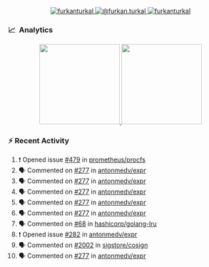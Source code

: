 <p align="center">
  <a href="https://linkedin.com/in/furkanturkal" target="blank">
    <img src="https://img.shields.io/badge/linkedin-%230077B5.svg?&style=for-the-badge&logo=linkedin&logoColor=white" alt="furkanturkal" />
  </a>
  <a href="https://medium.com/@furkan.turkal" target="blank">
    <img src="https://img.shields.io/badge/medium-%2312100E.svg?&style=for-the-badge&logo=medium&logoColor=white" alt="@furkan.turkal" />
  </a>
  <a href="https://twitter.com/furkanturkaI" target="blank">
    <img src="https://img.shields.io/badge/Twitter-1DA1F2?style=for-the-badge&logo=twitter&logoColor=white" alt="furkanturkaI" />
  </a>
</p>

### 📈 &nbsp;Analytics

<p align="center">
  <a href="https://coderstats.net/github/#Dentrax">
    <img height="180em" src="https://github-readme-stats-eight-theta.vercel.app/api?username=Dentrax&show_icons=true&theme=algolia&include_all_commits=true&count_private=true&line_height=26"/>
    <img height="180em" src="https://github-readme-stats-eight-theta.vercel.app/api/top-langs/?username=Dentrax&layout=compact&langs_count=8&theme=algolia&line_height=26"/>
  </a>
</p>

### :zap: Recent Activity

<!--START_SECTION:activity-->
1. ❗️ Opened issue [#479](https://github.com/prometheus/procfs/issues/479) in [prometheus/procfs](https://github.com/prometheus/procfs)
2. 🗣 Commented on [#277](https://github.com/antonmedv/expr/issues/277) in [antonmedv/expr](https://github.com/antonmedv/expr)
3. 🗣 Commented on [#277](https://github.com/antonmedv/expr/issues/277) in [antonmedv/expr](https://github.com/antonmedv/expr)
4. 🗣 Commented on [#277](https://github.com/antonmedv/expr/issues/277) in [antonmedv/expr](https://github.com/antonmedv/expr)
5. 🗣 Commented on [#277](https://github.com/antonmedv/expr/issues/277) in [antonmedv/expr](https://github.com/antonmedv/expr)
6. 🗣 Commented on [#277](https://github.com/antonmedv/expr/issues/277) in [antonmedv/expr](https://github.com/antonmedv/expr)
7. 🗣 Commented on [#68](https://github.com/hashicorp/golang-lru/issues/68) in [hashicorp/golang-lru](https://github.com/hashicorp/golang-lru)
8. ❗️ Opened issue [#282](https://github.com/antonmedv/expr/issues/282) in [antonmedv/expr](https://github.com/antonmedv/expr)
9. 🗣 Commented on [#2002](https://github.com/sigstore/cosign/issues/2002) in [sigstore/cosign](https://github.com/sigstore/cosign)
10. 🗣 Commented on [#277](https://github.com/antonmedv/expr/issues/277) in [antonmedv/expr](https://github.com/antonmedv/expr)
<!--END_SECTION:activity-->
